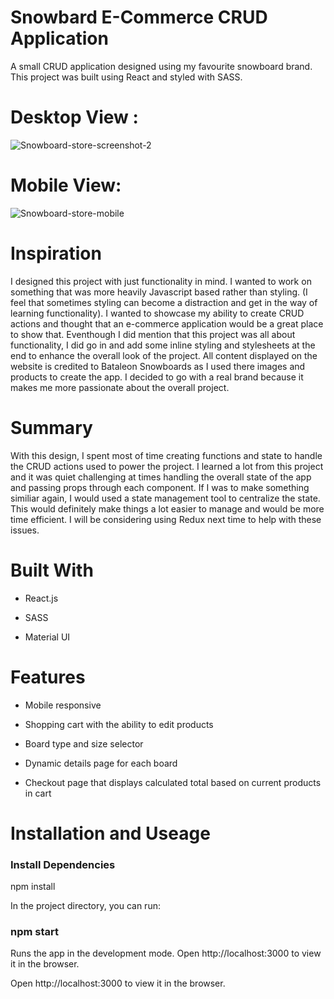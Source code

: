 <h1>Snowbard E-Commerce CRUD Application</h1>

A small CRUD application designed using my favourite snowboard brand. This project was built using React and styled with SASS.

<h1>Desktop View :</h1>

![Snowboard-store-screenshot-2](https://user-images.githubusercontent.com/101522330/211152358-62f7cc2e-d380-4826-a46f-0f09b64be7b9.png)

<h1>Mobile View:</h1>

![Snowboard-store-mobile](https://user-images.githubusercontent.com/101522330/211152368-e12dcd30-ec2e-4fce-89c9-21ef11e40ea9.png)

<h1>Inspiration</h1>
I designed this project with just functionality in mind. I wanted to work on something that was more heavily Javascript based rather than styling. (I feel that sometimes styling can become a distraction and get in the way of learning functionality). I wanted to showcase my ability to create CRUD actions and thought that an e-commerce application would be a great place to show that. Eventhough I did mention that this project was all about functionality, I did go in and add some inline styling and stylesheets at the end to enhance the overall look of the project. All content displayed on the website is credited to Bataleon Snowboards as I used there images and products to create the app. I decided to go with a real brand because it makes me more passionate about the overall project.

<h1>Summary</h1>
With this design, I spent most of time creating functions and state to handle the CRUD actions used to power the project. 
I learned a lot from this project and it was quiet challenging at times handling the overall state of the app and passing props through each component. If I was to make something similiar again, I would used a state management tool to centralize the state. This would definitely make things a lot easier to manage and would be more time efficient. I will be considering using Redux next time to help with these issues.

<h1>Built With</h1>

- React.js

- SASS

- Material UI

<h1>Features</h1>

- Mobile responsive 

- Shopping cart with the ability to edit products

- Board type and size selector

- Dynamic details page for each board

- Checkout page that displays calculated total based on current products in cart

<h1>Installation and Useage</h1>  

<h3>Install Dependencies</h3>

npm install

In the project directory, you can run:

<h3>npm start</h3>

Runs the app in the development mode. Open http://localhost:3000 to view it in the browser.

Open http://localhost:3000 to view it in the browser.
